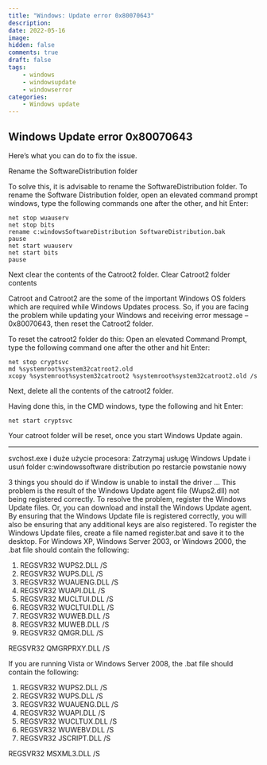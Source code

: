 ```yaml
---
title: "Windows: Update error 0x80070643"
description: 
date: 2022-05-16
image: 
hidden: false
comments: true
draft: false
tags:
    - windows
    - windowsupdate
    - windowserror
categories:
    - Windows update
---
```


## Windows Update error 0x80070643

Here’s what you can do to fix the issue.

Rename the SoftwareDistribution folder

To solve this, it is advisable to rename the SoftwareDistribution folder. To rename the Software Distribution folder, open an elevated command prompt windows, type the following commands one after the other, and hit Enter:

```
net stop wuauserv
net stop bits
rename c:windowsSoftwareDistribution SoftwareDistribution.bak
pause
net start wuauserv
net start bits
pause
```
 
Next clear the contents of the Catroot2 folder.
Clear Catroot2 folder contents
 
Catroot and Catroot2 are the some of the important Windows OS folders which are required while Windows Updates process. So, if you are facing the problem while updating your Windows and receiving error message – 0x80070643, then reset the Catroot2 folder.

To reset the catroot2 folder do this:
Open an elevated Command Prompt, type the following command one after the other and hit Enter:
```
net stop cryptsvc
md %systemroot%system32catroot2.old
xcopy %systemroot%system32catroot2 %systemroot%system32catroot2.old /s
```
Next, delete all the contents of the catroot2 folder.

Having done this, in the CMD windows, type the following and hit Enter:
```
net start cryptsvc
```

Your catroot folder will be reset, once you start Windows Update again.

---------------------

svchost.exe i duże użycie procesora:
Zatrzymaj usługę Windows Update i usuń folder c:windowssoftware distribution
po restarcie powstanie nowy


3 things you should do if Window is unable to install the driver ...
This problem is the result of the Windows Update agent file (Wups2.dll) not being registered correctly. To resolve the problem, register the Windows Update files. Or, you can download and install the Windows Update agent. By ensuring that the Windows Update file is registered correctly, you will also be ensuring that any additional keys are also registered. To register the Windows Update files, create a file named register.bat and save it to the desktop. For Windows XP, Windows Server 2003, or Windows 2000, the .bat file should contain the following:

1. REGSVR32 WUPS2.DLL /S
2. REGSVR32 WUPS.DLL /S
3. REGSVR32 WUAUENG.DLL /S
4. REGSVR32 WUAPI.DLL /S
5. REGSVR32 MUCLTUI.DLL /S
6. REGSVR32 WUCLTUI.DLL /S
7. REGSVR32 WUWEB.DLL /S
8. REGSVR32 MUWEB.DLL /S
9. REGSVR32 QMGR.DLL /S

REGSVR32 QMGRPRXY.DLL /S

If you are running Vista or Windows Server 2008, the .bat file should contain the following:

1. REGSVR32 WUPS2.DLL /S
2. REGSVR32 WUPS.DLL /S
3. REGSVR32 WUAUENG.DLL /S
4. REGSVR32 WUAPI.DLL /S
5. REGSVR32 WUCLTUX.DLL /S
6. REGSVR32 WUWEBV.DLL /S
7. REGSVR32 JSCRIPT.DLL /S

REGSVR32 MSXML3.DLL /S

